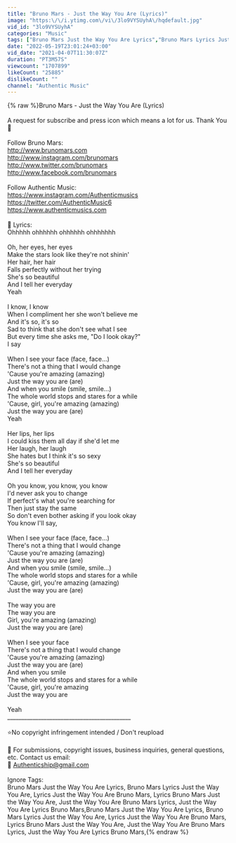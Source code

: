 ```yaml
---
title: "Bruno Mars - Just the Way You Are (Lyrics)"
image: "https:\/\/i.ytimg.com\/vi\/3lo9VYSUyhA\/hqdefault.jpg"
vid_id: "3lo9VYSUyhA"
categories: "Music"
tags: ["Bruno Mars Just the Way You Are Lyrics","Bruno Mars Lyrics Just the Way You Are","Lyrics Just the Way You Are Bruno Mars"]
date: "2022-05-19T23:01:24+03:00"
vid_date: "2021-04-07T11:30:07Z"
duration: "PT3M57S"
viewcount: "1707899"
likeCount: "25885"
dislikeCount: ""
channel: "Authentic Music"
---
```

{% raw %}Bruno Mars - Just the Way You Are (Lyrics)<br /><br />A request for subscribe and press icon which means a lot for us. Thank You 🙂<br /><br />Follow Bruno Mars:<br /><a rel="nofollow" target="blank" href="http://www.brunomars.com">http://www.brunomars.com</a> <br /><a rel="nofollow" target="blank" href="http://www.instagram.com/brunomars">http://www.instagram.com/brunomars</a> <br /><a rel="nofollow" target="blank" href="http://www.twitter.com/brunomars">http://www.twitter.com/brunomars</a> <br /><a rel="nofollow" target="blank" href="http://www.facebook.com/brunomars">http://www.facebook.com/brunomars</a><br /><br />Follow Authentic Music:<br /><a rel="nofollow" target="blank" href="https://www.instagram.com/Authenticmusics">https://www.instagram.com/Authenticmusics</a><br /><a rel="nofollow" target="blank" href="https://twitter.com/AuthenticMusic6">https://twitter.com/AuthenticMusic6</a> <br /><a rel="nofollow" target="blank" href="https://www.authenticmusics.com">https://www.authenticmusics.com</a> <br /><br />📝 Lyrics:<br />Ohhhhh ohhhhhh ohhhhhh ohhhhhhh<br /><br />Oh, her eyes, her eyes<br />Make the stars look like they're not shinin'<br />Her hair, her hair<br />Falls perfectly without her trying<br />She's so beautiful<br />And I tell her everyday<br />Yeah<br /><br />I know, I know<br />When I compliment her she won't believe me<br />And it's so, it's so<br />Sad to think that she don't see what I see<br />But every time she asks me, &quot;Do I look okay?&quot;<br />I say<br /><br />When I see your face (face, face...)<br />There's not a thing that I would change<br />'Cause you're amazing (amazing)<br />Just the way you are (are)<br />And when you smile (smile, smile...)<br />The whole world stops and stares for a while<br />'Cause, girl, you're amazing (amazing)<br />Just the way you are (are)<br />Yeah<br /><br />Her lips, her lips<br />I could kiss them all day if she'd let me<br />Her laugh, her laugh<br />She hates but I think it's so sexy<br />She's so beautiful<br />And I tell her everyday<br /><br />Oh you know, you know, you know<br />I'd never ask you to change<br />If perfect's what you're searching for<br />Then just stay the same<br />So don't even bother asking if you look okay<br />You know I'll say,<br /><br />When I see your face (face, face...)<br />There's not a thing that I would change<br />'Cause you're amazing (amazing)<br />Just the way you are (are)<br />And when you smile (smile, smile...)<br />The whole world stops and stares for a while<br />'Cause, girl, you're amazing (amazing)<br />Just the way you are (are)<br /><br />The way you are<br />The way you are<br />Girl, you're amazing (amazing)<br />Just the way you are (are)<br /><br />When I see your face<br />There's not a thing that I would change<br />'Cause you're amazing (amazing)<br />Just the way you are (are)<br />And when you smile<br />The whole world stops and stares for a while<br />'Cause, girl, you're amazing<br />Just the way you are<br /><br />Yeah<br />____________________________________________<br /><br />⭐No copyright infringement intended / Don't reupload<br /><br />🌟 For submissions, copyright issues, business inquiries, general questions, etc. Contact us email:<br />📩 Authenticship@gmail.com <br /><br />Ignore Tags:<br />Bruno Mars Just the Way You Are Lyrics, Bruno Mars Lyrics Just the Way You Are, Lyrics Just the Way You Are Bruno Mars, Lyrics Bruno Mars Just the Way You Are, Just the Way You Are Bruno Mars Lyrics, Just the Way You Are Lyrics Bruno Mars,Bruno Mars Just the Way You Are Lyrics, Bruno Mars Lyrics Just the Way You Are, Lyrics Just the Way You Are Bruno Mars, Lyrics Bruno Mars Just the Way You Are, Just the Way You Are Bruno Mars Lyrics, Just the Way You Are Lyrics Bruno Mars,{% endraw %}

